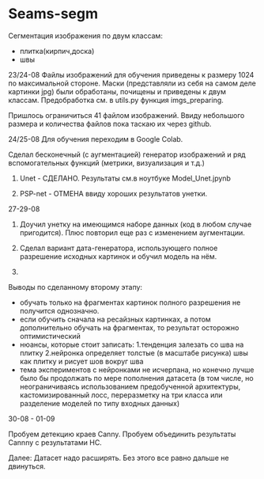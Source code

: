 # Seams-segm

Сегментация изображения по двум классам: 
 - плитка(кирпич,доска)
 - швы 
 
 23/24-08
 Файлы изображений для обучения приведены к размеру 1024 по максимальной стороне.
 Маски (представляли из себя на самом деле картинки jpg) были обработаны, почищены и приведены к двум классам. 
 Предобработка см. в utils.py функция imgs_preparing.
 
 Пришлось ограничиться 41 файлом изображений. Ввиду небольшого размера и количества файлов пока таскаю их через github.
 
 
 24/25-08
 Для обучения переходим в Google Colab.
 
 Сделал бесконечный (с аугментацией) генератор изображений и ряд вспомогательных функций (метрики, визуализация и т.д.)
 
 1. Unet - СДЕЛАНО. Результаты см.в ноутбуке Model_Unet.jpynb
 
 2. PSP-net - ОТМЕНА ввиду хороших результатов унетки. 
 
 
 27-29-08
 
 1. Доучил унетку на имеющимся наборе данных (код в любом случае пригодится). Плюс повторил еще раз с изменением аугментации. 

 2. Сделал вариант дата-генератора, использующего полное разрешение исходных картинок и обучил модель на нём.
 3. 
Выводы по сделанному второму этапу:
- обучать только на фрагментах картинок полного разрешения не получится однозначно.
- если обучить сначала на ресайзных картинках, а потом дополнительно обучать на фрагментах, то результат осторожно оптимистический
- нюансы, которые стоит записать: 1.тенденция залезать со шва на плитку 2.нейронка определяет толстые (в масштабе рисунка) швы как плитку и рисует шов вокруг шва
- тема экспериментов с нейронками не исчерпана, но конечно лучше было бы продолжать по мере пополнения датасета (в том числе, но неограничиваясь использованием  предобученной архитектуры, кастомизированный лосс,  переразметку на три класса или разделение моделей по типу входных данных)
 
 
 30-08 - 01-09
 
 Пробуем детекцию краев Canny.
 Пробуем объединить результаты Cannny с результатами НС.

 Далее:
 Датасет надо расширять. Без этого все равно дальше не двинуться.

 
 
 
 
 
 
 




